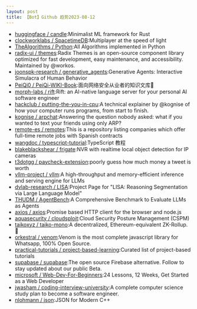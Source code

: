```yaml
---
layout: post
title: 【Bot】Github 趋势2023-08-12
---
```


* [huggingface / candle](https://github.com/huggingface/candle):Minimalist ML framework for Rust
* [clockworklabs / SpacetimeDB](https://github.com/clockworklabs/SpacetimeDB):Multiplayer at the speed of light
* [TheAlgorithms / Python](https://github.com/TheAlgorithms/Python):All Algorithms implemented in Python
* [radix-ui / themes](https://github.com/radix-ui/themes):Radix Themes is an open-source component library optimized for fast development, easy maintenance, and accessibility. Maintained by @workos.
* [joonspk-research / generative_agents](https://github.com/joonspk-research/generative_agents):Generative Agents: Interactive Simulacra of Human Behavior
* [PeiQi0 / PeiQi-WIKI-Book](https://github.com/PeiQi0/PeiQi-WIKI-Book):面向网络安全从业者的知识文库🍃
* [morph-labs / rift](https://github.com/morph-labs/rift):Rift: an AI-native language server for your personal AI software engineer
* [hackclub / putting-the-you-in-cpu](https://github.com/hackclub/putting-the-you-in-cpu):A technical explainer by @kognise of how your computer runs programs, from start to finish.
* [kognise / arpchat](https://github.com/kognise/arpchat):Answering the question nobody asked: what if you wanted to text your friends using only ARP?
* [remote-es / remotes](https://github.com/remote-es/remotes):This is a repository listing companies which offer full-time remote jobs with Spanish contracts
* [wangdoc / typescript-tutorial](https://github.com/wangdoc/typescript-tutorial):TypeScript 教程
* [blakeblackshear / frigate](https://github.com/blakeblackshear/frigate):NVR with realtime local object detection for IP cameras
* [t3dotgg / paycheck-extension](https://github.com/t3dotgg/paycheck-extension):poorly guess how much money a tweet is worth
* [vllm-project / vllm](https://github.com/vllm-project/vllm):A high-throughput and memory-efficient inference and serving engine for LLMs
* [dvlab-research / LISA](https://github.com/dvlab-research/LISA):Project Page for "LISA: Reasoning Segmentation via Large Language Model"
* [THUDM / AgentBench](https://github.com/THUDM/AgentBench):A Comprehensive Benchmark to Evaluate LLMs as Agents
* [axios / axios](https://github.com/axios/axios):Promise based HTTP client for the browser and node.js
* [aquasecurity / cloudsploit](https://github.com/aquasecurity/cloudsploit):Cloud Security Posture Management (CSPM)
* [taikoxyz / taiko-mono](https://github.com/taikoxyz/taiko-mono):A decentralized, Ethereum-equivalent ZK-Rollup. 🥁
* [orkestral / venom](https://github.com/orkestral/venom):Venom is the most complete javascript library for Whatsapp, 100% Open Source.
* [practical-tutorials / project-based-learning](https://github.com/practical-tutorials/project-based-learning):Curated list of project-based tutorials
* [supabase / supabase](https://github.com/supabase/supabase):The open source Firebase alternative. Follow to stay updated about our public Beta.
* [microsoft / Web-Dev-For-Beginners](https://github.com/microsoft/Web-Dev-For-Beginners):24 Lessons, 12 Weeks, Get Started as a Web Developer
* [jwasham / coding-interview-university](https://github.com/jwasham/coding-interview-university):A complete computer science study plan to become a software engineer.
* [nlohmann / json](https://github.com/nlohmann/json):JSON for Modern C++
